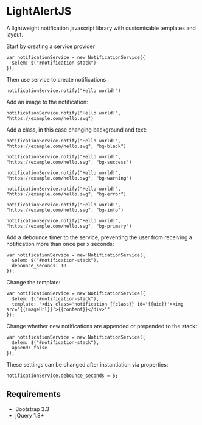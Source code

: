 # LightAlertJS
A lightweight notification javascript library with customisable templates and layout.

Start by creating a service provider

```
var notificationService = new NotificationService({
  $elem: $("#notification-stack")
});
```

Then use service to create notifications

```
notificationService.notify("Hello world!")
```

Add an image to the notification:

```
notificationService.notify("Hello world!", "https://example.com/hello.svg")
```

Add a class, in this case changing background and text:

```
notificationService.notify("Hello world!", "https://example.com/hello.svg", "bg-black")

notificationService.notify("Hello world!", "https://example.com/hello.svg", "bg-success")

notificationService.notify("Hello world!", "https://example.com/hello.svg", "bg-warning")

notificationService.notify("Hello world!", "https://example.com/hello.svg", "bg-error")

notificationService.notify("Hello world!", "https://example.com/hello.svg", "bg-info")

notificationService.notify("Hello world!", "https://example.com/hello.svg", "bg-primary")
```

Add a debounce timer to the service, preventing the user from receiving a notification more than once per x seconds:

```
var notificationService = new NotificationService({
  $elem: $("#notification-stack"),
  debounce_seconds: 10
});
```

Change the template:

```
var notificationService = new NotificationService({
  $elem: $("#notification-stack"),
  template: "<div class='notification {{class}} id='{{uid}}'><img src='{{imageUrl}}'>{{content}}</div>'"
});
```

Change whether new notifications are appended or prepended to the stack:

```
var notificationService = new NotificationService({
  $elem: $("#notification-stack"),
  append: false
});
```

These settings can be changed after instantiation via properties:

```
notificationService.debounce_seconds = 5;
```

## Requirements

* Bootstrap 3.3
* jQuery 1.8+
